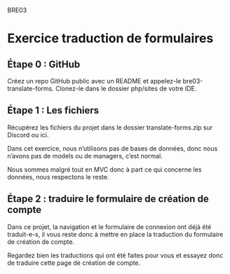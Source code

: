 BRE03

# Exercice traduction de formulaires

## Étape 0 : GitHub

Créez un repo GitHub public avec un README et appelez-le bre03-translate-forms. Clonez-le dans le dossier php/sites de votre IDE.

## Étape 1 : Les fichiers

Récupérez les fichiers du projet dans le dossier translate-forms.zip sur Discord ou ici.

Dans cet exercice, nous n’utilisons pas de bases de données, donc nous n’avons pas de models ou de managers, c’est normal.

Nous sommes malgré tout en MVC donc à part ce qui concerne les données, nous respectons le reste.

## Étape 2 : traduire le formulaire de création de compte

Dans ce projet, la navigation et le formulaire de connexion ont déjà été traduit-e-s, il vous reste donc à mettre en place la traduction du formulaire de création de compte.

Regardez bien les traductions qui ont été faites pour vous et essayez donc de traduire cette page de création de compte.
